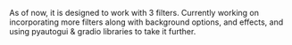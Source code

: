 As of now, it is designed to work with 3 filters. Currently working on incorporating more filters along with background options, and effects, and using pyautogui & gradio libraries to take it further.
